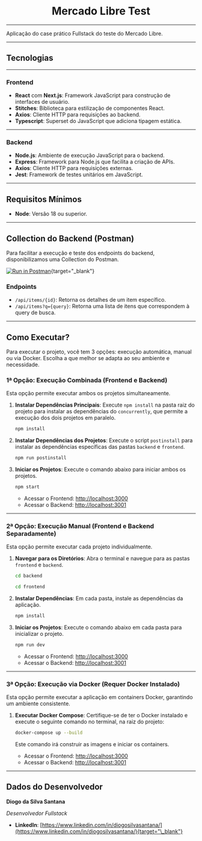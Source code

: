 <h1 align="center">Mercado Libre Test</h1>

---

Aplicação do case prático Fullstack do teste do Mercado Libre.

---

## Tecnologias

---

### Frontend

- **React** com **Next.js**: Framework JavaScript para construção de interfaces de usuário.
- **Stitches**: Biblioteca para estilização de componentes React.
- **Axios**: Cliente HTTP para requisições ao backend.
- **Typescript**: Superset do JavaScript que adiciona tipagem estática.

---

### Backend

- **Node.js**: Ambiente de execução JavaScript para o backend.
- **Express**: Framework para Node.js que facilita a criação de APIs.
- **Axios**: Cliente HTTP para requisições externas.
- **Jest**: Framework de testes unitários em JavaScript.

---

## Requisitos Mínimos

- **Node**: Versão 18 ou superior.

---

## Collection do Backend (Postman)

Para facilitar a execução e teste dos endpoints do backend, disponibilizamos uma Collection do Postman.

[![Run in Postman](https://run.pstmn.io/button.svg)](https://app.getpostman.com/run-collection/7333017-2c1726bc-e7b6-4f0b-9d0d-e2a33950b0e8?action=collection%2Ffork&source=rip_markdown&collection-url=entityId%3D7333017-2c1726bc-e7b6-4f0b-9d0d-e2a33950b0e8%26entityType%3Dcollection%26workspaceId%3Df7f24d79-8092-4dc9-baef-926f5886aee1){target="\_blank"}

### Endpoints

- `/api/items/{id}`: Retorna os detalhes de um item específico.
- `/api/items?q={query}`: Retorna uma lista de itens que correspondem à query de busca.

---

## Como Executar?

Para executar o projeto, você tem 3 opções: execução automática, manual ou via Docker. Escolha a que melhor se adapta ao seu ambiente e necessidade.

### 1ª Opção: Execução Combinada (Frontend e Backend)

Esta opção permite executar ambos os projetos simultaneamente.

1.  **Instalar Dependências Principais**: Execute `npm install` na pasta raiz do projeto para instalar as dependências do `concurrently`, que permite a execução dos dois projetos em paralelo.

    ```bash
    npm install
    ```

2.  **Instalar Dependências dos Projetos**: Execute o script `postinstall` para instalar as dependências específicas das pastas `backend` e `frontend`.

    ```bash
    npm run postinstall
    ```

3.  **Iniciar os Projetos**: Execute o comando abaixo para iniciar ambos os projetos.

    ```bash
    npm start
    ```

    - Acessar o Frontend: <http://localhost:3000>
    - Acessar o Backend: <http://localhost:3001>

---

### 2ª Opção: Execução Manual (Frontend e Backend Separadamente)

Esta opção permite executar cada projeto individualmente.

1.  **Navegar para os Diretórios**: Abra o terminal e navegue para as pastas `frontend` e `backend`.

    ```bash
    cd backend
    ```

    ```bash
    cd frontend
    ```

2.  **Instalar Dependências**: Em cada pasta, instale as dependências da aplicação.

    ```bash
    npm install
    ```

3.  **Iniciar os Projetos**: Execute o comando abaixo em cada pasta para inicializar o projeto.

    ```bash
    npm run dev
    ```

    - Acessar o Frontend: <http://localhost:3000>
    - Acessar o Backend: <http://localhost:3001>

---

### 3ª Opção: Execução via Docker (Requer Docker Instalado)

Esta opção permite executar a aplicação em containers Docker, garantindo um ambiente consistente.

1.  **Executar Docker Compose**: Certifique-se de ter o Docker instalado e execute o seguinte comando no terminal, na raiz do projeto:

    ```bash
    docker-compose up --build
    ```

    Este comando irá construir as imagens e iniciar os containers.

    - Acessar o Frontend: <http://localhost:3000>
    - Acessar o Backend: <http://localhost:3001>

---

## Dados do Desenvolvedor

**Diogo da Silva Santana**

_Desenvolvedor Fullstack_

- **LinkedIn**: [https://www.linkedin.com/in/diogosilvasantana/](https://www.linkedin.com/in/diogosilvasantana/){target="\_blank"}
